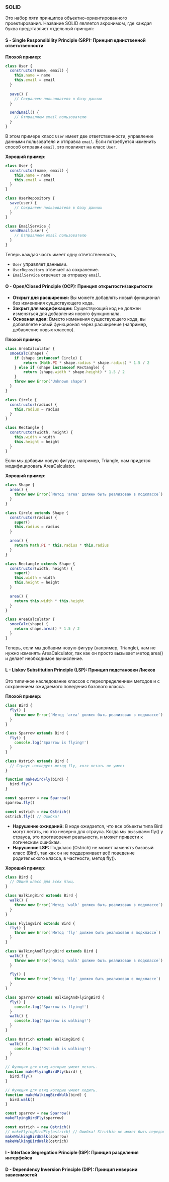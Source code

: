 
### SOLID 
Это набор пяти принципов объектно-ориентированного проектирования.
Название SOLID является акронимом, где каждая буква представляет отдельный принцип:

#### S - Single Responsibility Principle (SRP): Принцип единственной ответственности

**Плохой пример:**

```javascript
class User {
  constructor(name, email) {
    this.name = name
    this.email = email
  }
  
  save() {
    // Сохраняем пользователя в базу данных
  }

  sendEmail() {
    // Отправляем email пользователю
  }
}
```
В этом примере класс ``User`` имеет две ответственности, управление данными пользователя
и отправка ``email``. Если потребуется изменить способ отправки ``email``, это повлияет на класс ``User``.

**Хороший пример:** 

```javascript
class User {
  constructor(name, email) {
    this.name = name
    this.email = email
  }
}

class UserRepository {
  save(user) {
    // Сохраняем пользователя в базу данных
  }
}

class EmailService {
  sendEmail(user) {
    // Отправляем email пользователю
  }
}
```

Теперь каждая часть имеет одну ответственность,
- ``User`` управляет данными.
- ``UserRepository`` отвечает за сохранение.
- ``EmailService`` отвечает за отправку ``email``.


#### O - Open/Closed Principle (OCP): Принцип открытости/закрытости

- **Открыт для расширения:** Вы можете добавлять новый функционал без изменения существующего кода.
- **Закрыт для модификации:** Существующий код не должен изменяться для добавления нового функционала.
- **Основная идея:** Вместо изменения существующего кода, вы добавляете новый функционал через 
расширение (например, добавление новых классов).

**Плохой пример:**
```javascript
class AreaCalculator {
  smoeCalc(shape) {
    if (shape instanceof Circle) {
        return (Math.PI * shape.radius * shape.radius) * 1.5 / 2
    } else if (shape instanceof Rectangle) {
        return (shape.width * shape.height) * 1.5 / 2
    }
    throw new Error('Unknown shape')
  }
}

class Circle {
  constructor(radius) {
    this.radius = radius
  }
}

class Rectangle {
  constructor(width, height) {
    this.width = width
    this.height = height
  }
}
```

Если мы добавим новую фигуру, например, Triangle, нам придется модифицировать AreaCalculator.

**Хороший пример:**
```javascript
class Shape {
  area() {
    throw new Error(`Метод 'area' должен быть реализован в подклассе`)
  }
}

class Circle extends Shape {
  constructor(radius) {
    super()
    this.radius = radius
  }

  area() {
    return Math.PI * this.radius * this.radius
  }
}

class Rectangle extends Shape {
  constructor(width, height) {
    super()
    this.width = width
    this.height = height
  }

  area() {
    return this.width * this.height
  }
}

class AreaCalculator {
  smoeCalc(shape) {
    return shape.area() * 1.5 / 2
  }
}

```

Теперь, если мы добавим новую фигуру (например, Triangle), нам не нужно изменять AreaCalculator, 
так как он просто вызывает метод area() и делает необходимое вычисление.

#### L - Liskov Substitution Principle (LSP): Принцип подстановки Лисков
Это типичное наследование классов с переопределением методов и с сохранением ожидаемого поведения базового класса.

**Плохой пример:**
```javascript
class Bird {
  fly() {
    throw new Error(`Метод 'area' должен быть реализован в подклассе`)
  }
}

class Sparrow extends Bird {
  fly() {
    console.log('Sparrow is flying!')
  }
}

class Ostrich extends Bird {
  // Страус наследует метод fly, хотя летать не умеет
}

function makeBirdFly(bird) {
  bird.fly()
}

const sparrow = new Sparrow()
sparrow.fly()

const ostrich = new Ostrich()
ostrich.fly() // Ошибка!
```

- **Нарушение ожиданий:** В коде ожидается, что все объекты типа Bird могут летать, но это неверно для страуса. 
Когда мы вызываем fly() у страуса, это противоречит реальности, и может привести к логическим ошибкам.
- **Нарушение LSP:** Подкласс (Ostrich) не может заменять базовый класс (Bird), так как он не поддерживает 
всё поведение родительского класса, в частности, метод fly().

**Хороший пример:**
```javascript
class Bird {
  // Общий класс для всех птиц.
}

class WalkingBird extends Bird {
  walk() {
    throw new Error(`Метод 'walk' должен быть реализован в подклассе`)
  }
}

class FlyingBird extends Bird {
  fly() {
    throw new Error(`Метод 'fly' должен быть реализован в подклассе`)
  }
}

class WalkingAndFlyingBird extends Bird {
  walk() {
    throw new Error(`Метод 'walk' должен быть реализован в подклассе`)
  }

  fly() {
    throw new Error(`Метод 'fly' должен быть реализован в подклассе`)
  }
}

class Sparrow extends WalkingAndFlyingBird {
  fly() {
    console.log('Sparrow is flying!')
  }
  walk() {
    console.log('Sparrow is walking!')
  }
}

class Ostrich extends WalkingBird {
  walk() {
    console.log('Ostrich is walking!')
  }
}

// Функция для птиц которые умеют летать.
function makeFlyingBirdFly(bird) {
  bird.fly()
}

// Функция для птиц которые умеют ходить.
function makeWalkingBirdWalk(bird) {
  bird.walk()
}

const sparrow = new Sparrow()
makeFlyingBirdFly(sparrow)

const ostrich = new Ostrich()
// makeFlyingBirdFly(ostrich) // Ошибка! Struthio не может быть передан как летающая птица
makeWalkingBirdWalk(sparrow)
makeWalkingBirdWalk(ostrich)
```

#### I - Interface Segregation Principle (ISP): Принцип разделения интерфейса

#### D - Dependency Inversion Principle (DIP): Принцип инверсии зависимостей
